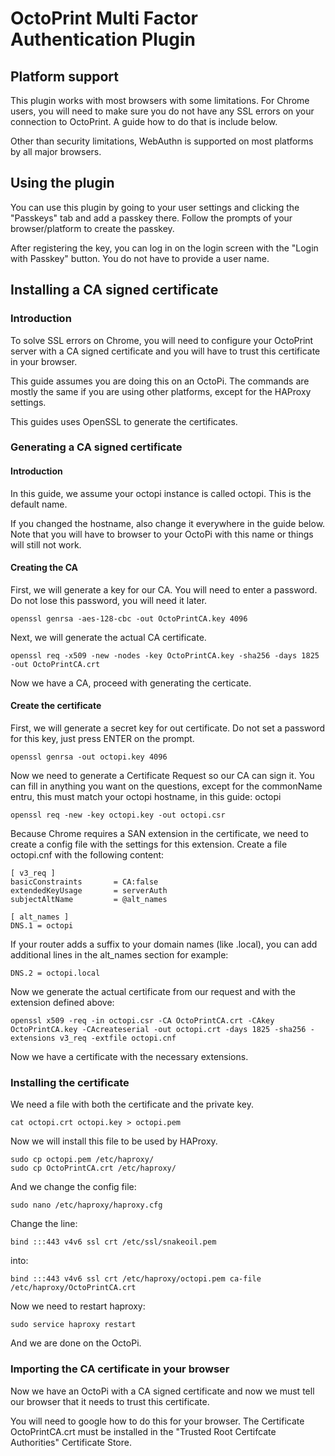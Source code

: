 # OctoPrint Multi Factor Authentication Plugin

## Platform support

This plugin works with most browsers with some 
limitations. For Chrome users, you will need
to make sure you do not have any SSL errors on
your connection to OctoPrint. A guide how to do
that is include below.

Other than security limitations, WebAuthn is
supported on most platforms by all major browsers.

## Using the plugin

You can use this plugin by going to your user
settings and clicking the "Passkeys" tab and
add a passkey there. Follow the prompts of 
your browser/platform to create the passkey.

After registering the key, you can log in
on the login screen with the "Login with Passkey"
button. You do not have to provide a user name.

## Installing a CA signed certificate

### Introduction

To solve SSL errors on Chrome, you will need
to configure your OctoPrint server with a CA
signed certificate and you will have to trust
this certificate in your browser.

This guide assumes you are doing this on an 
OctoPi. The commands are mostly the same if
you are using other platforms, except for the
HAProxy settings.

This guides uses OpenSSL to generate the
certificates.

### Generating a CA signed certificate

#### Introduction

In this guide, we assume your octopi instance
is called octopi. This is the default name.

If you changed the hostname, also change it 
everywhere in the guide below. Note that you
will have to browser to your OctoPi with this
name or things will still not work.

#### Creating the CA

First, we will generate a key for our CA. You will
need to enter a password. Do not lose this password,
you will need it later.

    openssl genrsa -aes-128-cbc -out OctoPrintCA.key 4096

Next, we will generate the actual CA certificate.

    openssl req -x509 -new -nodes -key OctoPrintCA.key -sha256 -days 1825 -out OctoPrintCA.crt

Now we have a CA, proceed with generating the certicate.

#### Create the certificate

First, we will generate a secret key for out certificate.
Do not set a password for this key, just press ENTER on 
the prompt.

    openssl genrsa -out octopi.key 4096

Now we need to generate a Certificate Request so our CA
can sign it. You can fill in anything you want on the 
questions, except for the commonName entru, this must
match your octopi hostname, in this guide: octopi

    openssl req -new -key octopi.key -out octopi.csr

Because Chrome requires a SAN extension in the certificate,
we need to create a config file with the settings for this 
extension. Create a file octopi.cnf with the following 
content:

    [ v3_req ]
    basicConstraints       = CA:false
    extendedKeyUsage       = serverAuth
    subjectAltName         = @alt_names

    [ alt_names ]
    DNS.1 = octopi

If your router adds a suffix to your domain names (like
.local), you can add additional lines in the alt_names
section for example:

    DNS.2 = octopi.local

Now we generate the actual certificate from our request and
with the extension defined above:

    openssl x509 -req -in octopi.csr -CA OctoPrintCA.crt -CAkey OctoPrintCA.key -CAcreateserial -out octopi.crt -days 1825 -sha256 -extensions v3_req -extfile octopi.cnf

Now we have a certificate with the necessary extensions.

### Installing the certificate

We need a file with both the certificate and the private key.

    cat octopi.crt octopi.key > octopi.pem

Now we will install this file to be used by HAProxy.

    sudo cp octopi.pem /etc/haproxy/
    sudo cp OctoPrintCA.crt /etc/haproxy/

And we change the config file:

    sudo nano /etc/haproxy/haproxy.cfg

Change the line:

    bind :::443 v4v6 ssl crt /etc/ssl/snakeoil.pem

into:

    bind :::443 v4v6 ssl crt /etc/haproxy/octopi.pem ca-file /etc/haproxy/OctoPrintCA.crt

Now we need to restart haproxy:

    sudo service haproxy restart

And we are done on the OctoPi.

### Importing the CA certificate in your browser

Now we have an OctoPi with a CA signed certificate and
now we must tell our browser that it needs to trust
this certificate.

You will need to google how to do this for your browser.
The Certificate OctoPrintCA.crt must be installed in the
"Trusted Root Certifcate Authorities" Certificate Store.
